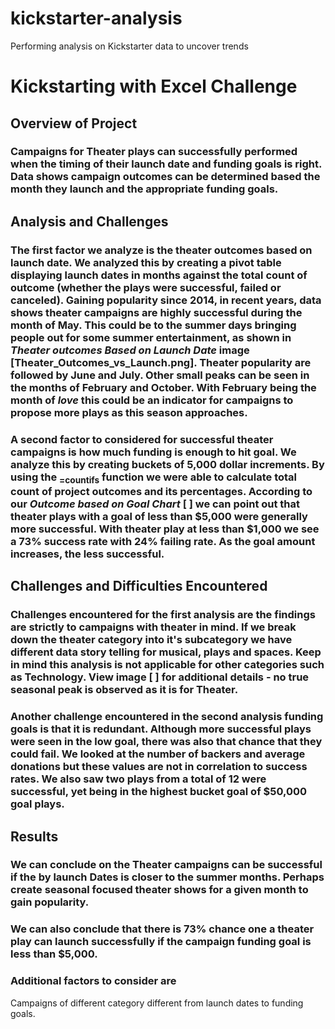 # kickstarter-analysis
Performing analysis on Kickstarter data to uncover trends
# Kickstarting with Excel Challenge 

## Overview of Project

### Campaigns for Theater plays can successfully performed when the timing of their launch date and funding goals is right. Data shows campaign outcomes can be determined based the month they launch and the appropriate funding goals.

## Analysis and Challenges

### The first factor we analyze is the theater outcomes based on launch date. We analyzed this by creating a pivot table displaying launch dates in months against the total count of outcome (whether the plays were successful, failed or canceled). Gaining popularity since 2014, in recent years, data shows theater campaigns are highly successful during the month of May. This could be to the summer days bringing people out for some summer entertainment, as shown in *Theater outcomes Based on Launch Date* image [Theater_Outcomes_vs_Launch.png]. Theater popularity are followed by June and July. Other small peaks can be seen in the months of February and October. With February being the month of *love* this could be an indicator for campaigns to propose more plays as this season approaches.

### A second factor to considered for successful theater campaigns is how much funding is enough to hit goal. We analyze this by creating buckets of 5,000 dollar increments. By using the <sub>=countifs</sub> function we were able to calculate total count of project outcomes and its percentages.  According to our *Outcome based on Goal Chart* [ ] we can point out that theater plays with a goal of less than $5,000 were generally more successful. With theater play at less than $1,000 we see a 73% success rate with 24% failing rate. As the goal amount increases, the less successful.

## Challenges and Difficulties Encountered

### Challenges encountered for the first analysis are the findings are strictly to campaigns with theater in mind. If we break down the theater category into it's subcategory we have different data story telling for musical, plays and spaces. Keep in mind this analysis is not applicable for other categories such as Technology. View image [ ] for additional details - no true seasonal peak is observed as it is for Theater.

### Another challenge encountered in the second analysis funding goals is that it is redundant. Although more successful plays were seen in the low goal, there was also that chance that they could fail. We looked at the number of backers and average donations but these values are not in correlation to success rates. We also saw two plays from a total of 12 were successful, yet being in the highest bucket goal of $50,000 goal plays.

## Results

### We can conclude on the Theater campaigns can be successful if the by launch Dates is closer to the summer months. Perhaps create seasonal focused theater shows for a given month to gain popularity. 
### We can also conclude that there is 73% chance one a theater play can launch successfully if the campaign funding goal is less than $5,000.

### Additional factors to consider are 
Campaigns of different category different from launch dates to funding goals.
